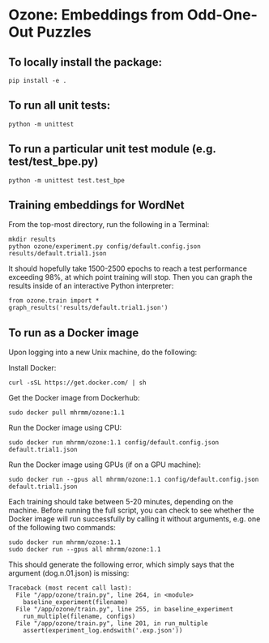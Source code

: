 # Ozone: Embeddings from Odd-One-Out Puzzles

## To locally install the package:

    pip install -e .

## To run all unit tests:

    python -m unittest

## To run a particular unit test module (e.g. test/test_bpe.py)

    python -m unittest test.test_bpe

## Training embeddings for WordNet

From the top-most directory, run the following in a Terminal:

    mkdir results
    python ozone/experiment.py config/default.config.json results/default.trial1.json 

It should hopefully take 1500-2500 epochs to reach a test performance 
exceeding 98%, at which point training will stop. Then you can graph the
results inside of an interactive Python interpreter:

    from ozone.train import *
    graph_results('results/default.trial1.json')
    
## To run as a Docker image

Upon logging into a new Unix machine, do the following:

Install Docker:
    
    curl -sSL https://get.docker.com/ | sh    

Get the Docker image from Dockerhub:

    sudo docker pull mhrmm/ozone:1.1
    
Run the Docker image using CPU:

    sudo docker run mhrmm/ozone:1.1 config/default.config.json default.trial1.json

Run the Docker image using GPUs (if on a GPU machine):

    sudo docker run --gpus all mhrmm/ozone:1.1 config/default.config.json default.trial1.json

Each training should take between 5-20 minutes, depending on the machine. 
Before running the full script, you can check to see whether the Docker 
image will run successfully by calling it without arguments, e.g. one of 
the following two commands:

    sudo docker run mhrmm/ozone:1.1
    sudo docker run --gpus all mhrmm/ozone:1.1

This should generate the following error, which simply says that the 
argument (dog.n.01.json) is missing:

    Traceback (most recent call last):
      File "/app/ozone/train.py", line 264, in <module>
        baseline_experiment(filename)
      File "/app/ozone/train.py", line 255, in baseline_experiment
        run_multiple(filename, configs)
      File "/app/ozone/train.py", line 201, in run_multiple
        assert(experiment_log.endswith('.exp.json')) 